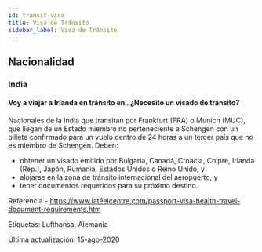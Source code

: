 ```yaml
---
id: transit-visa
title: Visa de Tránsito
sidebar_label: Visa de Tránsito
---
```


## Nacionalidad

### India

#### **Voy a viajar a Irlanda en tránsito en . ¿Necesito un visado de tránsito?**

Nacionales de la India que transitan por Frankfurt (FRA) o Munich (MUC), que llegan de un Estado miembro no perteneciente a Schengen con un billete confirmado para un vuelo dentro de 24 horas a un tercer país que no es miembro de Schengen. Deben:
- obtener un visado emitido por Bulgaria, Canadá, Croacia, Chipre, Irlanda (Rep.), Japón, Rumania, Estados Unidos o Reino Unido, y
- alojarse en la zona de tránsito internacional del aeropuerto, y
- tener documentos requeridos para su próximo destino.

Referencia - https://www.iatěelcentre.com/passport-visa-health-travel-document-requirements.htm

Etiquetas: Lufthansa, Alemania

Última actualización: 15-ago-2020